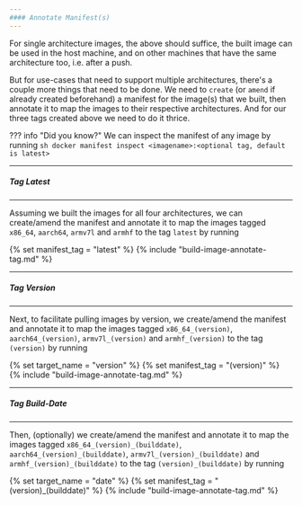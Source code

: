 ```yaml
---
#### Annotate Manifest(s)
---
```


For single architecture images, the above should suffice, the
built image can be used in the host machine, and on other machines
that have the same architecture too, i.e. after a push.

But for use-cases that need to support multiple architectures,
there's a couple more things that need to be done. We need to
`create` (or `amend` if already created beforehand) a manifest for
the image(s) that we built, then annotate it to map the images to
their respective architectures. And for our three tags created
above we need to do it thrice.

??? info "Did you know?"
    We can inspect the manifest of any image by running
    ``` sh
    docker manifest inspect <imagename>:<optional tag, default is latest>
    ```

---
##### Tag Latest
---

Assuming we built the images for all four architectures, we can
create/amend the manifest and annotate it to map the images tagged
`x86_64`, `aarch64`, `armv7l` and `armhf` to the tag `latest` by
running

{% set manifest_tag = "latest" %}
{% include "build-image-annotate-tag.md" %}

---
##### Tag Version
---

Next, to facilitate pulling images by version, we create/amend the
manifest and annotate it to map the images tagged
`x86_64_(version)`, `aarch64_(version)`, `armv7l_(version)` and
`armhf_(version)` to the tag `(version)` by running

{% set target_name = "version" %}
{% set manifest_tag = "(version)" %}
{% include "build-image-annotate-tag.md" %}

---
##### Tag Build-Date
---

Then, (optionally) we create/amend the manifest and annotate it to
map the images tagged `x86_64_(version)_(builddate)`,
`aarch64_(version)_(builddate)`, `armv7l_(version)_(builddate)`
and `armhf_(version)_(builddate)` to the tag
`(version)_(builddate)` by running

{% set target_name = "date" %}
{% set manifest_tag = "(version)_(builddate)" %}
{% include "build-image-annotate-tag.md" %}


